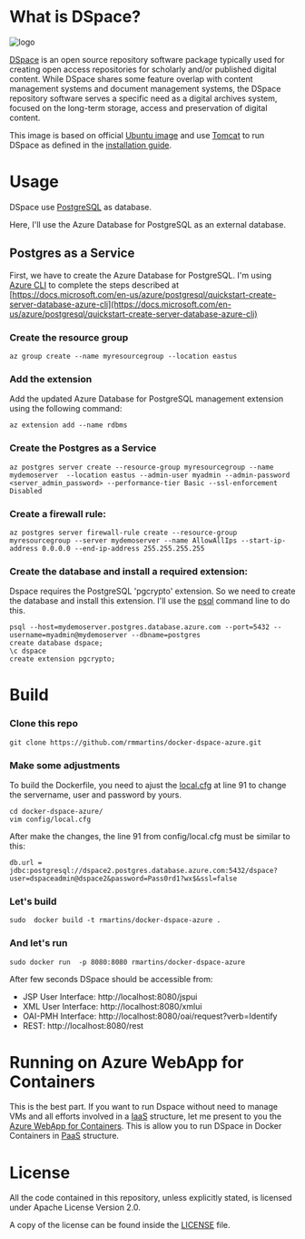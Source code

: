 # What is DSpace?

![logo](https://github.com/rmmartins/docker-dspace-azure/raw/master/dspace_logo.png)

[DSpace](https://wiki.duraspace.org/display/DSDOC6x/Introduction) is an open source repository software package typically used for creating open access repositories for scholarly and/or published digital content. While DSpace shares some feature overlap with content management systems and document management systems, the DSpace repository software serves a specific need as a digital archives system, focused on the long-term storage, access and preservation of digital content.

This image is based on official [Ubuntu image](https://hub.docker.com/_/ubuntu/) and use [Tomcat](http://tomcat.apache.org/) to run DSpace as defined in the [installation guide](https://wiki.duraspace.org/display/DSDOC6x/Installing+DSpace).

# Usage

DSpace use [PostgreSQL](http://www.postgresql.org/) as database.

Here, I'll use the Azure Database for PostgreSQL as an external database.

## Postgres as a Service

First, we have to create the Azure Database for PostgreSQL. I'm using [Azure CLI](https://docs.microsoft.com/en-us/cli/azure/) to complete the steps described at [https://docs.microsoft.com/en-us/azure/postgresql/quickstart-create-server-database-azure-cli](https://docs.microsoft.com/en-us/azure/postgresql/quickstart-create-server-database-azure-cli)

### Create the resource group
```
az group create --name myresourcegroup --location eastus
```

### Add the extension

Add the updated Azure Database for PostgreSQL management extension using the following command:

```
az extension add --name rdbms
```

### Create the Postgres as a Service

```
az postgres server create --resource-group myresourcegroup --name mydemoserver  --location eastus --admin-user myadmin --admin-password <server_admin_password> --performance-tier Basic --ssl-enforcement Disabled
```

### Create a firewall rule: 

```
az postgres server firewall-rule create --resource-group myresourcegroup --server mydemoserver --name AllowAllIps --start-ip-address 0.0.0.0 --end-ip-address 255.255.255.255
```
### Create the database and install a required extension: 

Dspace requires the PostgreSQL 'pgcrypto' extension. So we need to create the database and install this extension. I'll use the [psql](https://www.postgresql.org/docs/9.2/static/app-psql.html) command line to do this.

```
psql --host=mydemoserver.postgres.database.azure.com --port=5432 --username=myadmin@mydemoserver --dbname=postgres
create database dspace; 
\c dspace
create extension pgcrypto;
```


# Build

### Clone this repo

```
git clone https://github.com/rmmartins/docker-dspace-azure.git
```

### Make some adjustments

To build the Dockerfile, you need to ajust the [local.cfg](https://github.com/rmmartins/docker-dspace-azure/blob/master/config/local.cfg#L91) at line 91 to change the servername, user and password by yours.


```
cd docker-dspace-azure/
vim config/local.cfg
```

After make the changes, the line 91 from config/local.cfg must be similar to this:
```
db.url = jdbc:postgresql://dspace2.postgres.database.azure.com:5432/dspace?user=dspaceadmin@dspace2&password=Pass0rd1?wx$&ssl=false
```

### Let's build

```
sudo  docker build -t rmartins/docker-dspace-azure .
```

### And let's run

```
sudo docker run  -p 8080:8080 rmartins/docker-dspace-azure
```

After few seconds DSpace should be accessible from:

 - JSP User Interface: http://localhost:8080/jspui
 - XML User Interface: http://localhost:8080/xmlui
 - OAI-PMH Interface: http://localhost:8080/oai/request?verb=Identify
 - REST: http://localhost:8080/rest

# Running on Azure WebApp for Containers

This is the best part. If you want to run Dspace without need to manage VMs and all efforts involved in a [IaaS](https://azure.microsoft.com/en-us/overview/what-is-iaas/) structure, let me present to you the [Azure WebApp for Containers](https://azure.microsoft.com/en-us/services/app-service/containers/). This is allow you to run DSpace in Docker Containers in [PaaS](https://azure.microsoft.com/en-us/overview/what-is-paas/) structure.


# License

All the code contained in this repository, unless explicitly stated, is
licensed under Apache License Version 2.0.

A copy of the license can be found inside the [LICENSE](LICENSE) file.
